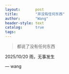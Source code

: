 ```yaml
---
layout:       post
title:        "并没有任何东西"
author:       "Wang"
header-style: text
catalog:      true
tags:
---
```


> 都说了没有任何东西

2025/10/20 雨，无事发生

— wang
